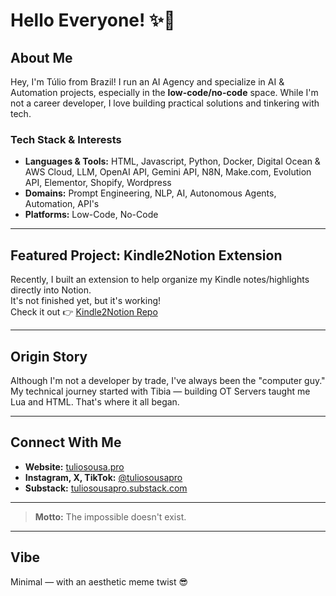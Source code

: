 # Hello Everyone! ✨🤙

## About Me

Hey, I'm Túlio from Brazil! I run an AI Agency and specialize in AI & Automation projects, especially in the **low-code/no-code** space. While I'm not a career developer, I love building practical solutions and tinkering with tech.

### Tech Stack & Interests

- **Languages & Tools:** HTML, Javascript, Python, Docker, Digital Ocean & AWS Cloud, LLM, OpenAI API, Gemini API, N8N, Make.com, Evolution API, Elementor, Shopify, Wordpress
- **Domains:** Prompt Engineering, NLP, AI, Autonomous Agents, Automation, API's
- **Platforms:** Low-Code, No-Code

---

## Featured Project: Kindle2Notion Extension

Recently, I built an extension to help organize my Kindle notes/highlights directly into Notion.  
It's not finished yet, but it's working!  
Check it out 👉 [Kindle2Notion Repo](https://github.com/tuliosousapro/Kindle-To-Notion-Extension)

---

## Origin Story

Although I'm not a developer by trade, I've always been the "computer guy."  
My technical journey started with Tibia — building OT Servers taught me Lua and HTML. That's where it all began.

---

## Connect With Me

- **Website:** [tuliosousa.pro](https://tuliosousa.pro)
- **Instagram, X, TikTok:** [@tuliosousapro](https://instagram.com/tuliosousapro)
- **Substack:** [tuliosousapro.substack.com](https://tuliosousapro.substack.com/)

---

> **Motto:** The impossible doesn't exist.

---

## Vibe

Minimal — with an aesthetic meme twist 😎
